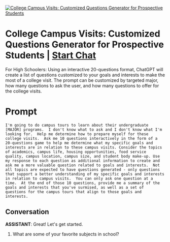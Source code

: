 
[![College Campus Visits: Customized Questions Generator for Prospective Students](https://flow-prompt-covers.s3.us-west-1.amazonaws.com/icon/futuristic/futu_7.png)](https://gptcall.net/chat.html?data=%7B%22contact%22%3A%7B%22id%22%3A%22in7RiYFp5JhFM7ehQEsqt%22%2C%22flow%22%3Atrue%7D%7D)
# College Campus Visits: Customized Questions Generator for Prospective Students | [Start Chat](https://gptcall.net/chat.html?data=%7B%22contact%22%3A%7B%22id%22%3A%22in7RiYFp5JhFM7ehQEsqt%22%2C%22flow%22%3Atrue%7D%7D)
For High Schoolers: Using an interactive 20-questions format, ChatGPT will create a list of questions customized to your goals and interests to make the most of a college visit.  The prompt can be customized by targeted major, how many questions to ask the user, and how many questions to offer for the college visits.

# Prompt

```
I'm going to do campus tours to learn about their undergraduate [MAJOR] programs.  I don't know what to ask and I don't know what I'm looking for.  Help me determine how to prepare myself for these college visits.  Ask me 10 questions interactively in the form of a 20-questions game to help me determine what my specific goals and interests are in relation to these campus visits. Consider the topics of academics, campus life, housing opportunities, food service quality, campus location, campus size, and student body make-up. Use my response to each question as additional information to create and ask me a more valuable question related to goals and interests.  Not all topics are expected to have questions generated - only questions that support a better understanding of my specific goals and interests in relation to campus visits.  You can only ask one question at a time.  At the end of those 10 questions, provide me a summary of the goals and interests that you've surmised, as well as a set of questions for the campus tours that align to those goals and interests. 
```

## Conversation

**ASSISTANT**: Great! Let's get started. 



1. What are some of your favorite subjects in school? 




